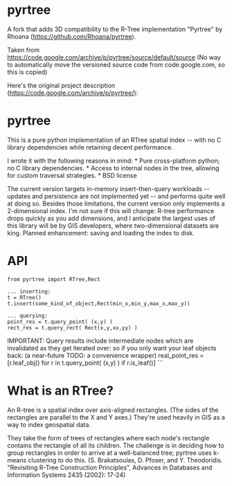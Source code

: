 # pyrtree
A fork that adds 3D compatibility to the R-Tree implementation "Pyrtree" by Rhoana (https://github.com/Rhoana/pyrtree).

Taken from https://code.google.com/archive/p/pyrtree/source/default/source
(No way to automatically move the versioned source code from code.google.com, so this is copied)

Here's the original project description (https://code.google.com/archive/p/pyrtree/):

# pyrtree
This is a pure python implementation of an RTree spatial index -- with no C library dependencies while retaining decent performance.

I wrote it with the following reasons in mind: * Pure cross-platform python; no C library dependencies. * Access to internal nodes in the tree, allowing for custom traversal strategies. * BSD license

The current version targets in-memory insert-then-query workloads -- updates and persistence are not implemented yet -- and performs quite well at doing so. Besides those limitations, the current version only implements a 2-dimensional index. I'm not sure if this will change: R-tree performance drops quickly as you add dimensions, and I anticipate the largest uses of this library will be by GIS developers, where two-dimensional datasets are king. Planned enhancement: saving and loading the index to disk.

# API
```
from pyrtree import RTree,Rect

... inserting: 
t = RTree()
t.insert(some_kind_of_object,Rect(min_x,min_y,max_x,max_y))

... querying:
point_res = t.query_point( (x,y) )
rect_res = t.query_rect( Rect(x,y,xx,yy) )

```
IMPORTANT: Query results include intermediate nodes which are invalidated as they get iterated over: so if you only want your leaf objects back: (a near-future TODO: a convenience wrapper) real_point_res = [r.leaf_obj() for r in t.query_point( (x,y) ) if r.is_leaf()] ```


# What is an RTree?
An R-tree is a spatial index over axis-aligned rectangles. (The sides of the rectangles are parallel to the X and Y axes.) They're used heavily in GIS as a way to index geospatial data.

They take the form of trees of rectangles where each node's rectangle contains the rectangle of all its children. The challenge is in deciding how to group rectangles in order to arrive at a well-balanced tree; pyrtree uses k-means clustering to do this. (S. Brakatsoulas, D. Pfoser, and Y. Theodoridis. "Revisiting R-Tree Construction Principles", Advances in Databases and Information Systems 2435 (2002): 17-24)



